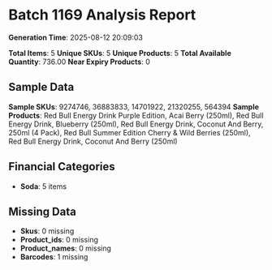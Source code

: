 # Batch 1169 Analysis Report

**Generation Time**: 2025-08-12 20:09:03

**Total Items**: 5
**Unique SKUs**: 5
**Unique Products**: 5
**Total Available Quantity**: 736.00
**Near Expiry Products**: 0

## Sample Data
**Sample SKUs**: 9274746, 36883833, 14701922, 21320255, 564394
**Sample Products**: Red Bull Energy Drink Purple Edition, Acai Berry (250ml), Red Bull Energy Drink, Blueberry (250ml), Red Bull Energy Drink, Coconut And Berry, 250ml (4 Pack), Red Bull Summer Edition Cherry & Wild Berries (250ml), Red Bull Energy Drink, Coconut And Berry (250ml)

## Financial Categories
- **Soda**: 5 items

## Missing Data
- **Skus**: 0 missing
- **Product_ids**: 0 missing
- **Product_names**: 0 missing
- **Barcodes**: 1 missing
